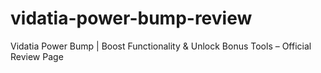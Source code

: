 # vidatia-power-bump-review
Vidatia Power Bump | Boost Functionality &amp; Unlock Bonus Tools – Official Review Page
